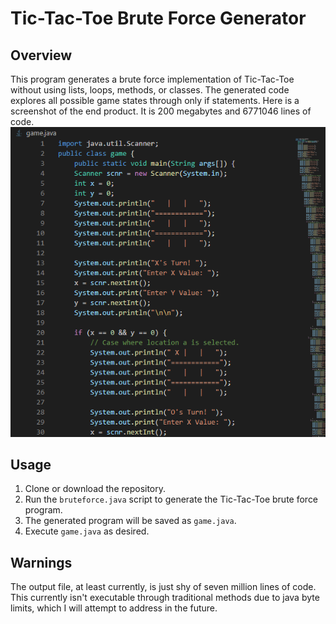 # Tic-Tac-Toe Brute Force Generator

## Overview
This program generates a brute force implementation of Tic-Tac-Toe without using lists, loops, methods, or classes. The generated code explores all possible game states through only if statements.
Here is a screenshot of the end product. It is 200 megabytes and 6771046 lines of code.
![Example Code](outputExample.png)

## Usage
1. Clone or download the repository.
2. Run the `bruteforce.java` script to generate the Tic-Tac-Toe brute force program.
3. The generated program will be saved as `game.java`.
4. Execute `game.java` as desired.

## Warnings
The output file, at least currently, is just shy of seven million lines of code. This currently isn't executable through traditional methods due to java byte limits, which I will attempt to address in the future.
